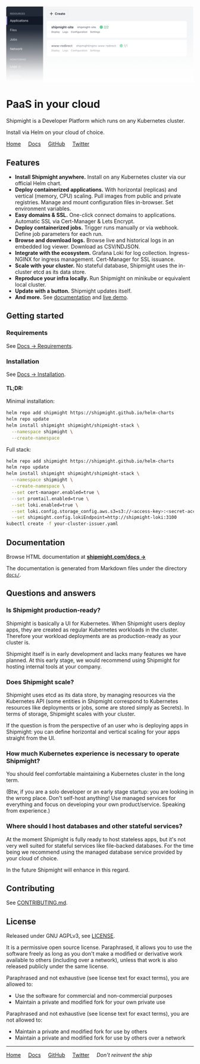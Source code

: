 ![Shipmight header image](https://raw.githubusercontent.com/shipmight/shipmight/master/readme-header-image.png)

# PaaS in your cloud

Shipmight is a Developer Platform which runs on any Kubernetes cluster.

Install via Helm on your cloud of choice.

[Home](https://shipmight.com)     [Docs](https://shipmight.com/docs)     [GitHub](https://github.com/shipmight)     [Twitter](https://twitter.com/shipmight)

## Features

- **Install Shipmight anywhere.** Install on any Kubernetes cluster via our official Helm chart.
- **Deploy containerized applications.** With horizontal (replicas) and vertical (memory, CPU) scaling. Pull images from public and private registries. Manage and mount configuration files in-browser. Set environment variables.
- **Easy domains & SSL.** One-click connect domains to applications. Automatic SSL via Cert-Manager & Lets Encrypt.
- **Deploy containerized jobs.** Trigger runs manually or via webhook. Define job parameters for each run.
- **Browse and download logs.** Browse live and historical logs in an embedded log viewer. Download as CSV/NDJSON.
- **Integrate with the ecosystem.** Grafana Loki for log collection. Ingress-NGINX for ingress management. Cert-Manager for SSL issuance.
- **Scale with your cluster.** No stateful database, Shipmight uses the in-cluster etcd as its data store.
- **Reproduce your infra locally.** Run Shipmight on minikube or equivalent local cluster.
- **Update with a button.** Shipmight updates itself.
- **And more.** See [documentation](https://shipmight.com/docs) and [live demo](https://demo.shipmight.com).

## Getting started

### Requirements

See [Docs → Requirements](https://shipmight.com/docs/requirements).

### Installation

See [Docs → Installation](https://shipmight.com/docs/installation).

#### TL;DR:

Minimal installation:

```bash
helm repo add shipmight https://shipmight.github.io/helm-charts
helm repo update
helm install shipmight shipmight/shipmight-stack \
  --namespace shipmight \
  --create-namespace
```

Full stack:

```bash
helm repo add shipmight https://shipmight.github.io/helm-charts
helm repo update
helm install shipmight shipmight/shipmight-stack \
  --namespace shipmight \
  --create-namespace \
  --set cert-manager.enabled=true \
  --set promtail.enabled=true \
  --set loki.enabled=true \
  --set loki.config.storage_config.aws.s3=s3://<access-key>:<secret-access-key>@<s3-endpoint>/<bucket-name> \
  --set shipmight.config.lokiEndpoint=http://shipmight-loki:3100
kubectl create -f your-cluster-issuer.yaml
```

## Documentation

Browse HTML documentation at **[shipmight.com/docs →](https://shipmight.com/docs)**

The documentation is generated from Markdown files under the directory [`docs/`](docs/).

## Questions and answers

### Is Shipmight production-ready?

Shipmight is basically a UI for Kubernetes. When Shipmight users deploy apps, they are created as regular Kubernetes workloads in the cluster. Therefore your workload deployments are as production-ready as your cluster is.

Shipmight itself is in early development and lacks many features we have planned. At this early stage, we would recommend using Shipmight for hosting internal tools at your company.

### Does Shipmight scale?

Shipmight uses etcd as its data store, by managing resources via the Kubernetes API (some entities in Shipmight correspond to Kubernetes resources like deployments or jobs, some are stored simply as Secrets). In terms of storage, Shipmight scales with your cluster.

If the question is from the perspective of an user who is deploying apps in Shipmight: you can define horizontal and vertical scaling for your apps straight from the UI.

### How much Kubernetes experience is necessary to operate Shipmight?

You should feel comfortable maintaining a Kubernetes cluster in the long term.

(Btw, if you are a solo developer or an early stage startup: you are looking in the wrong place. Don't self-host anything! Use managed services for everything and focus on developing your own product/service. Speaking from experience.)

### Where should I host databases and other stateful services?

At the moment Shipmight is fully ready to host stateless apps, but it's not very well suited for stateful services like file-backed databases. For the time being we recommend using the managed database service provided by your cloud of choice.

In the future Shipmight will enhance in this regard.

## Contributing

See [CONTRIBUTING.md](CONTRIBUTING.md).

## License

Released under GNU AGPLv3, see [LICENSE](LICENSE).

It is a permissive open source license. Paraphrased, it allows you to use the software freely as long as you don't make a modified or derivative work available to others (including over a network), unless that work is also released publicly under the same license.

Paraphrased and not exhaustive (see license text for exact terms), you are allowed to:

- Use the software for commercial and non-commercial purposes
- Maintain a private and modified fork for your own private use

Paraphrased and not exhaustive (see license text for exact terms), you are not allowed to:

- Maintain a private and modified fork for use by others
- Maintain a private and modified fork for use by others over a network

---

[Home](https://shipmight.com)     [Docs](https://shipmight.com/docs)     [GitHub](https://github.com/shipmight)     [Twitter](https://twitter.com/shipmight)     *Don't reinvent the ship*
